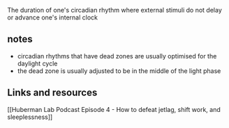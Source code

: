 The duration of one's circadian rhythm where external stimuli do not delay or advance one's internal clock

## notes

- circadian rhythms that have dead zones are usually optimised for the daylight cycle
- the dead zone is usually adjusted to be in the middle of the light phase

## Links and resources

[[Huberman Lab Podcast Episode 4 - How to defeat jetlag, shift work, and sleeplessness]]